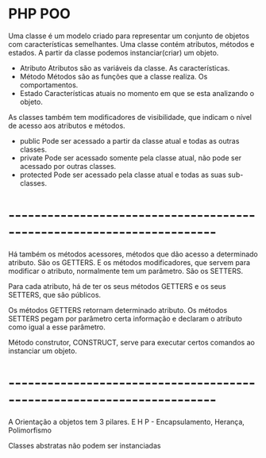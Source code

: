 # PHP POO

Uma classe é um modelo criado para representar um conjunto de objetos com características semelhantes. Uma classe contém atributos, métodos e estados. A partir da classe podemos instanciar(criar) um objeto.

- Atributo
    Atributos são as variáveis da classe. As características.
- Método
    Métodos são as funções que a classe realiza. Os comportamentos.
- Estado
    Características atuais no momento em que se esta analizando o objeto.

As classes também tem modificadores de visibilidade, que indicam o nível de acesso aos atributos e métodos.

- public
    Pode ser acessado a partir da classe atual e todas as outras classes.
- private
    Pode ser acessado somente pela classe atual, não pode ser acessado por outras classes.
- protected
    Pode ser acessado pela classe atual e todas as suas sub-classes.

# ---------------------------------------------------------------------- #

Há também os métodos acessores, métodos que dão acesso a determinado atributo. São os GETTERS. E os métodos modificadores, que servem para modificar o atributo, normalmente tem um parâmetro. São os SETTERS.

Para cada atributo, há de ter os seus métodos GETTERS e os seus SETTERS, que são públicos.

Os métodos GETTERS retornam determinado atributo.
Os métodos SETTERS pegam por parâmetro certa informação e declaram o atributo como igual a esse parâmetro.

Método construtor, CONSTRUCT, serve para executar certos comandos ao instanciar um objeto.

# ---------------------------------------------------------------------- #

A Orientação a objetos tem 3 pilares. E H P - Encapsulamento, Herança, Polimorfismo

Classes abstratas não podem ser instanciadas